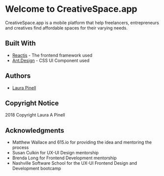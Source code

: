 # Welcome to CreativeSpace.app

CreativeSpace.app is a mobile platform that help freelancers, entrepreneurs and creatives find affordable spaces for their varying needs.

## Built With

* [Reactjs](http://www.reactjs.org) - The frontend framework used
* [Ant.Design](https://ant.design/) - CSS UI Component used

## Authors

* [Laura Pinell](https://github.com/lapinell)

## Copyright Notice

2018 Copyright Laura A Pinell

## Acknowledgments

* Matthew Wallace and 615.io for providing the idea and mentoring the process
* Susan Culkin for UX-UI Design mentorship
* Brenda Long for Frontend Development mentorship
* Nashville Software School for the UX-UI Frontend Design and Development bootcamp